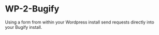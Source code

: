 WP-2-Bugify
===========

Using a form from within your Wordpress install send requests directly into your Bugify install.
